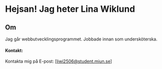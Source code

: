 # Hejsan!  Jag heter Lina Wiklund

## Om
Jag går webbutvecklingsprogrammet.
Jobbade innan som undersköterska.


#### Kontakt:
Kontakta mig på 
E-post: [liwi2506@student.miun.se] 
